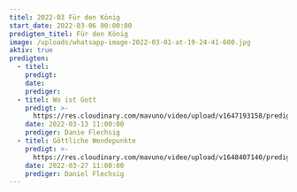 ```yaml
---
titel: 2022-03 Für den König
start_date: 2022-03-06 00:00:00
predigten_titel: Für den König
image: /uploads/whatsapp-image-2022-03-01-at-19-24-41-600.jpg
aktiv: true
predigten:
  - titel:
    predigt:
    date:
    prediger:
  - titel: Wo ist Gott
    predigt: >-
      https://res.cloudinary.com/mavuno/video/upload/v1647193158/predigten/2022-03%20F%C3%BCr%20den%20K%C3%B6nig/2022-03-13_GoDi_Mavuno_Berlin_-_F%C3%BCr_den_K%C3%B6nig_1_1.mp3
    date: 2022-03-13 11:00:00
    prediger: Danie Flechsig
  - titel: Göttliche Wendepunkte
    predigt: >-
      https://res.cloudinary.com/mavuno/video/upload/v1648407140/predigten/2022-03%20F%C3%BCr%20den%20K%C3%B6nig/2022-03-27_GoDi_Mavuno_Berlin_-_F%C3%BCr_den_K%C3%B6nig_2_-_G%C3%B6ttliche_Wendepunkte.mp3
    date: 2022-03-27 11:00:00
    prediger: Daniel Flechsig
---
```


